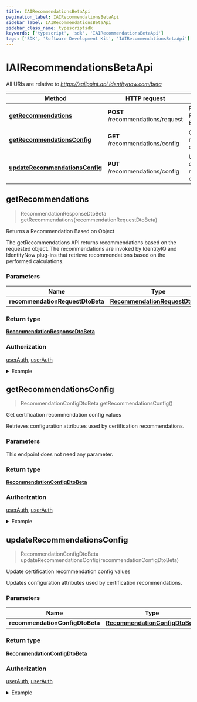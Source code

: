 ```yaml
---
title: IAIRecommendationsBetaApi
pagination_label: IAIRecommendationsBetaApi
sidebar_label: IAIRecommendationsBetaApi
sidebar_class_name: typescriptsdk
keywords: ['typescript', 'sdk', 'IAIRecommendationsBetaApi'] 
tags: ['SDK', 'Software Development Kit', 'IAIRecommendationsBetaApi']
---
```


# IAIRecommendationsBetaApi

All URIs are relative to *https://sailpoint.api.identitynow.com/beta*

Method | HTTP request | Description
------------- | ------------- | -------------
[**getRecommendations**](IAIRecommendationsBetaApi.md#getRecommendations) | **POST** /recommendations/request | Returns a Recommendation Based on Object
[**getRecommendationsConfig**](IAIRecommendationsBetaApi.md#getRecommendationsConfig) | **GET** /recommendations/config | Get certification recommendation config values
[**updateRecommendationsConfig**](IAIRecommendationsBetaApi.md#updateRecommendationsConfig) | **PUT** /recommendations/config | Update certification recommendation config values



## getRecommendations

> RecommendationResponseDtoBeta getRecommendations(recommendationRequestDtoBeta)

Returns a Recommendation Based on Object

The getRecommendations API returns recommendations based on the requested object. The recommendations are invoked by IdentityIQ and IdentityNow plug-ins that retrieve recommendations based on the performed calculations.

### Parameters


Name | Type | Description  | Notes
------------- | ------------- | ------------- | -------------
 **recommendationRequestDtoBeta** | [**RecommendationRequestDtoBeta**](../Models/RecommendationRequestDtoBeta.md)|  | 

### Return type

[**RecommendationResponseDtoBeta**](../Models/RecommendationResponseDtoBeta.md)

### Authorization

[userAuth](https://developer.sailpoint.com/docs/api/v3/identity-security-cloud-v-3-api#authentication), [userAuth](https://developer.sailpoint.com/docs/api/v3/identity-security-cloud-v-3-api#authentication)

<details>
<summary>Example</summary>

```javascript
import { Configuration, IAIRecommendationsBetaApi, RecommendationRequestDtoBeta } from "sailpoint-api-client";
const apiConfig = new Configuration();
const iAIRecommendationsBetaApi = new IAIRecommendationsBetaApi(apiConfig);
const recommendationRequestDtoBeta : RecommendationRequestDtoBeta = ; // 
const val = await iAIRecommendationsBetaApi.getRecommendations(recommendationRequestDtoBeta);
console.log('API called successfully. Returned data: ' + val.data);
```
</details>


## getRecommendationsConfig

> RecommendationConfigDtoBeta getRecommendationsConfig()

Get certification recommendation config values

Retrieves configuration attributes used by certification recommendations.

### Parameters

This endpoint does not need any parameter.

### Return type

[**RecommendationConfigDtoBeta**](../Models/RecommendationConfigDtoBeta.md)

### Authorization

[userAuth](https://developer.sailpoint.com/docs/api/v3/identity-security-cloud-v-3-api#authentication), [userAuth](https://developer.sailpoint.com/docs/api/v3/identity-security-cloud-v-3-api#authentication)

<details>
<summary>Example</summary>

```javascript
import { Configuration, IAIRecommendationsBetaApi } from "sailpoint-api-client";
const apiConfig = new Configuration();
const iAIRecommendationsBetaApi = new IAIRecommendationsBetaApi(apiConfig);
const val = await iAIRecommendationsBetaApi.getRecommendationsConfig();
console.log('API called successfully. Returned data: ' + val.data);
```
</details>


## updateRecommendationsConfig

> RecommendationConfigDtoBeta updateRecommendationsConfig(recommendationConfigDtoBeta)

Update certification recommendation config values

Updates configuration attributes used by certification recommendations.

### Parameters


Name | Type | Description  | Notes
------------- | ------------- | ------------- | -------------
 **recommendationConfigDtoBeta** | [**RecommendationConfigDtoBeta**](../Models/RecommendationConfigDtoBeta.md)|  | 

### Return type

[**RecommendationConfigDtoBeta**](../Models/RecommendationConfigDtoBeta.md)

### Authorization

[userAuth](https://developer.sailpoint.com/docs/api/v3/identity-security-cloud-v-3-api#authentication), [userAuth](https://developer.sailpoint.com/docs/api/v3/identity-security-cloud-v-3-api#authentication)

<details>
<summary>Example</summary>

```javascript
import { Configuration, IAIRecommendationsBetaApi, RecommendationConfigDtoBeta } from "sailpoint-api-client";
const apiConfig = new Configuration();
const iAIRecommendationsBetaApi = new IAIRecommendationsBetaApi(apiConfig);
const recommendationConfigDtoBeta : RecommendationConfigDtoBeta = ; // 
const val = await iAIRecommendationsBetaApi.updateRecommendationsConfig(recommendationConfigDtoBeta);
console.log('API called successfully. Returned data: ' + val.data);
```
</details>

